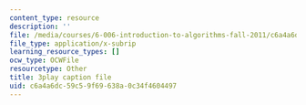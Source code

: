 ```yaml
---
content_type: resource
description: ''
file: /media/courses/6-006-introduction-to-algorithms-fall-2011/c6a4a6dc59c59f69638a0c34f4604497_2E7MmKv0Y24.srt
file_type: application/x-subrip
learning_resource_types: []
ocw_type: OCWFile
resourcetype: Other
title: 3play caption file
uid: c6a4a6dc-59c5-9f69-638a-0c34f4604497
---
```

